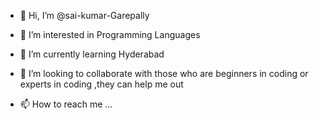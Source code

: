 - 👋 Hi, I’m @sai-kumar-Garepally
- 👀 I’m interested in Programming Languages
- 🌱 I’m currently learning Hyderabad
- 💞️ I’m looking to collaborate with those who are beginners in coding or experts in coding ,they can help me out

- 📫 How to reach me ...

<!---
sai-kumar-Garepally/sai-kumar-Garepally is a ✨ special ✨ repository because its `README.md` (this file) appears on your GitHub profile.
You can click the Preview link to take a look at your changes.
--->
